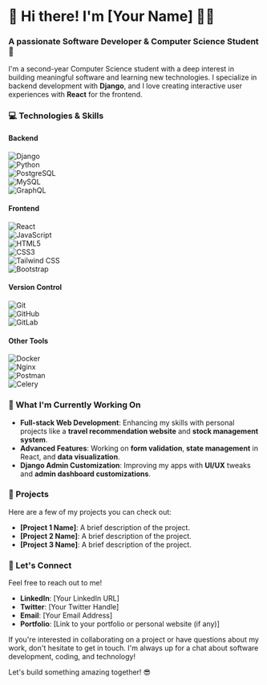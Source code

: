# 👋 Hi there! I'm [Your Name] 👨‍💻

### A passionate Software Developer & Computer Science Student 🚀

I'm a second-year Computer Science student with a deep interest in building meaningful software and learning new technologies. I specialize in backend development with **Django**, and I love creating interactive user experiences with **React** for the frontend.

### 💻 Technologies & Skills

#### **Backend**  
![Django](https://img.shields.io/badge/-Django-black?style=flat-square&logo=django&logoColor=white)  
![Python](https://img.shields.io/badge/-Python-3776AB?style=flat-square&logo=python&logoColor=white)  
![PostgreSQL](https://img.shields.io/badge/-PostgreSQL-336791?style=flat-square&logo=postgresql&logoColor=white)  
![MySQL](https://img.shields.io/badge/-MySQL-4479A1?style=flat-square&logo=mysql&logoColor=white)  
![GraphQL](https://img.shields.io/badge/-GraphQL-E10098?style=flat-square&logo=graphql&logoColor=white)  

#### **Frontend**  
![React](https://img.shields.io/badge/-React-61DAFB?style=flat-square&logo=react&logoColor=black)  
![JavaScript](https://img.shields.io/badge/-JavaScript-F7DF1E?style=flat-square&logo=javascript&logoColor=black)  
![HTML5](https://img.shields.io/badge/-HTML5-E34F26?style=flat-square&logo=html5&logoColor=white)  
![CSS3](https://img.shields.io/badge/-CSS3-1572B6?style=flat-square&logo=css3&logoColor=white)  
![Tailwind CSS](https://img.shields.io/badge/-Tailwind%20CSS-06B6D4?style=flat-square&logo=tailwind-css&logoColor=white)  
![Bootstrap](https://img.shields.io/badge/-Bootstrap-7952B3?style=flat-square&logo=bootstrap&logoColor=white)  

#### **Version Control**  
![Git](https://img.shields.io/badge/-Git-F05032?style=flat-square&logo=git&logoColor=white)  
![GitHub](https://img.shields.io/badge/-GitHub-181717?style=flat-square&logo=github&logoColor=white)  
![GitLab](https://img.shields.io/badge/-GitLab-FCA121?style=flat-square&logo=gitlab&logoColor=white)  

#### **Other Tools**  
![Docker](https://img.shields.io/badge/-Docker-2496ED?style=flat-square&logo=docker&logoColor=white)  
![Nginx](https://img.shields.io/badge/-Nginx-009639?style=flat-square&logo=nginx&logoColor=white)  
![Postman](https://img.shields.io/badge/-Postman-FF6C37?style=flat-square&logo=postman&logoColor=white)  
![Celery](https://img.shields.io/badge/-Celery-3785A6?style=flat-square&logo=celery&logoColor=white)  

### 🌱 What I'm Currently Working On

- **Full-stack Web Development**: Enhancing my skills with personal projects like a **travel recommendation website** and **stock management system**.
- **Advanced Features**: Working on **form validation**, **state management** in React, and **data visualization**.
- **Django Admin Customization**: Improving my apps with **UI/UX** tweaks and **admin dashboard customizations**.

### 🚀 Projects

Here are a few of my projects you can check out:

- **[Project 1 Name]**: A brief description of the project.
- **[Project 2 Name]**: A brief description of the project.
- **[Project 3 Name]**: A brief description of the project.

### 🤝 Let's Connect

Feel free to reach out to me!

- **LinkedIn**: [Your LinkedIn URL]  
- **Twitter**: [Your Twitter Handle]  
- **Email**: [Your Email Address]  
- **Portfolio**: [Link to your portfolio or personal website (if any)]

If you're interested in collaborating on a project or have questions about my work, don't hesitate to get in touch. I'm always up for a chat about software development, coding, and technology!

Let's build something amazing together! 😎
